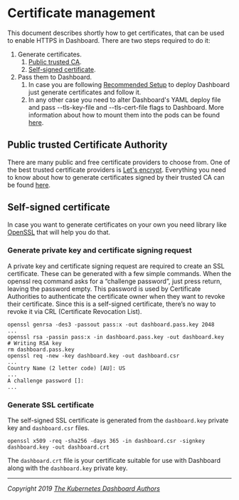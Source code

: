 # Certificate management

This document describes shortly how to get certificates, that can be used to enable HTTPS in Dashboard. There are two steps required to do it:

1. Generate certificates.
    1. [Public trusted CA](#public-trusted-certificate-authority).
    2. [Self-signed certificate](#self-signed-certificate).
2. Pass them to Dashboard.
    1. In case you are following [Recommended Setup](./installation.md#recommended-setup) to deploy Dashboard just generate certificates and follow it.
    2. In any other case you need to alter Dashboard's YAML deploy file and pass --tls-key-file and --tls-cert-file flags to Dashboard. More information about how to mount them into the pods can be found [here](https://kubernetes.io/docs/concepts/storage/volumes/).

## Public trusted Certificate Authority

There are many public and free certificate providers to choose from. One of the best trusted certificate providers is [Let's encrypt](https://letsencrypt.org/). Everything you need to know about how to generate certificates signed by their trusted CA can be found [here](https://letsencrypt.org/getting-started/).

## Self-signed certificate

In case you want to generate certificates on your own you need library like [OpenSSL](https://www.openssl.org/) that will help you do that.

### Generate private key and certificate signing request

A private key and certificate signing request are required to create an SSL certificate. These can be generated with a few simple commands. When the openssl req command asks for a “challenge password”, just press return, leaving the password empty. This password is used by Certificate Authorities to authenticate the certificate owner when they want to revoke their certificate. Since this is a self-signed certificate, there’s no way to revoke it via CRL (Certificate Revocation List).

```
openssl genrsa -des3 -passout pass:x -out dashboard.pass.key 2048
...
openssl rsa -passin pass:x -in dashboard.pass.key -out dashboard.key
# Writing RSA key
rm dashboard.pass.key
openssl req -new -key dashboard.key -out dashboard.csr
...
Country Name (2 letter code) [AU]: US
...
A challenge password []:
...
```

### Generate SSL certificate

The self-signed SSL certificate is generated from the `dashboard.key` private key and `dashboard.csr` files.

```
openssl x509 -req -sha256 -days 365 -in dashboard.csr -signkey dashboard.key -out dashboard.crt
```

The `dashboard.crt` file is your certificate suitable for use with Dashboard along with the `dashboard.key` private key.

----
_Copyright 2019 [The Kubernetes Dashboard Authors](https://github.com/kubernetes/dashboard/graphs/contributors)_

